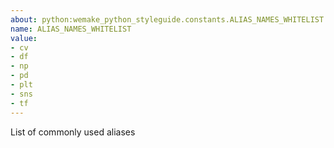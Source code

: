 ```yaml
---
about: python:wemake_python_styleguide.constants.ALIAS_NAMES_WHITELIST
name: ALIAS_NAMES_WHITELIST
value:
- cv
- df
- np
- pd
- plt
- sns
- tf
---
```


List of commonly used aliases
